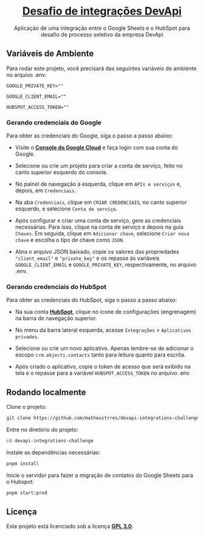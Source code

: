 <h1 align="center">
  <a href="https://github.com/godevapi/vagas/tree/master/integrations">
  Desafio de integrações DevApi
  </a>
</h1>

<p align="center">Aplicação de uma integração entre o Google Sheets e o HubSpot para desafio de
processo seletivo da empresa DevApi

## Variáveis de Ambiente

Para rodar este projeto, você precisará das seguintes variáveis de ambiente no arquivo .env:

`GOOGLE_PRIVATE_KEY=""`

`GOOGLE_CLIENT_EMAIL=""`

`HUBSPOT_ACCESS_TOKEN=""`

### Gerando credenciais do Google

Para obter as credenciais do Google, siga o passo a passo abaixo:

- Visite o **[Console do Google Cloud](https://console.cloud.google.com/)** e faça login com sua conta do Google.

- Selecione ou crie um projeto para criar a conta de serviço, feito no canto superior esquerdo do console.

- No painel de navegação à esquerda, clique em `APIs e serviços` e, depois, em `Credenciais`.

- Na aba `Credenciais`, clique em `CRIAR CREDENCIAIS`, no canto superior esquerdo, e selecione `Conta de serviço`.

- Após configurar e criar uma conta de serviço, gere as credenciais necessárias. Para isso, clique na conta de serviço e depois na guia `Chaves`. Em seguida, clique em `Adicionar chave`, selecione `Criar nova chave` e escolha o tipo de chave como `JSON`.

- Abra o arquivo JSON baixado, copie os valores das propriedades `"client_email"` e `"private_key"` e os repasse às variáveis `GOOGLE_CLIENT_EMAIL` e `GOOGLE_PRIVATE_KEY`, respectivamente, no arquivo .env.

### Gerando credenciais do HubSpot

Para obter as credenciais do HubSpot, siga o passo a passo abaixo:

- Na sua conta **[HubSpot](https://app.hubspot.com/home)**, clique no ícone de configurações (engrenagem) na barra de navegação superior.

- No menu da barra lateral esquerda, acesse `Integrações` > `Aplicativos privados`.

- Selecione ou crie um novo aplicativo. Apenas lembre-se de adicionar o escopo `crm.objects.contacts` tanto para leitura quanto para escrita.

- Após criado o aplicativo, copie o token de acesso que será exibido na tela e o repasse para a variável `HUBSPOT_ACCESS_TOKEN` no arquivo .env.

## Rodando localmente

Clone o projeto:

```bash
git clone https://github.com/matheustrres/devapi-integrations-challenge.git
```

Entre no diretório do projeto:

```bash
cd devapi-integrations-challenge
```

Instale as dependências necessárias:

```bash
pnpm install
```

Inicie o servidor para fazer a migração de contatos do Google Sheets para o Hubspot:

```bash
pnpm start:prod
```

## Licença

Este projeto está licenciado sob a licença **[GPL 3.0](https://github.com/matheustrres/devapi-integrations-challenge/blob/main/LICENSE)**.
